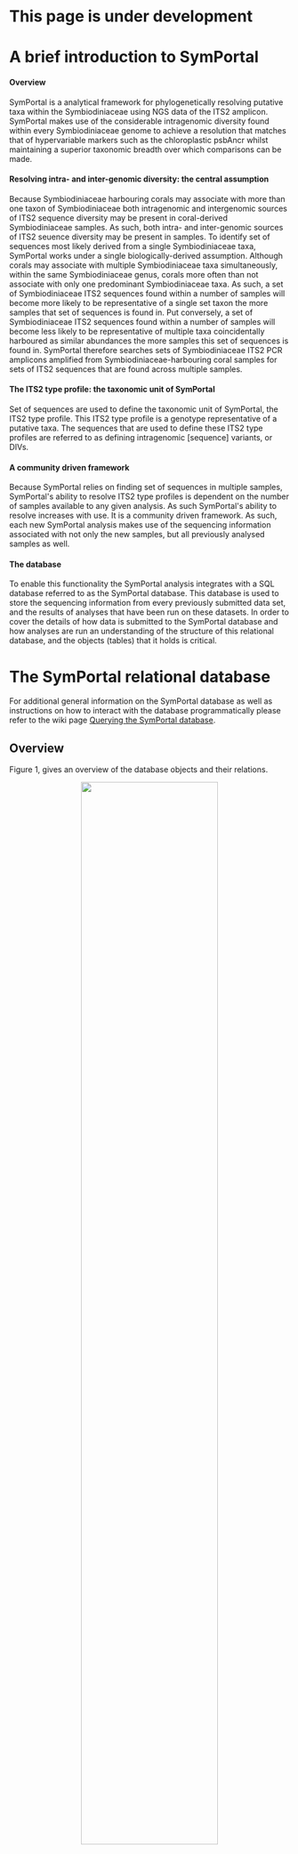 # This page is under development
# A brief introduction to SymPortal
#### Overview
SymPortal is a analytical framework for phylogenetically resolving putative taxa within the Symbiodiniaceae using NGS data of the ITS2 amplicon. SymPortal makes use of the considerable intragenomic diversity found within every Symbiodiniaceae genome to achieve a resolution that matches that of hypervariable markers such as the chloroplastic psbAncr whilst maintaining a superior taxonomic breadth over which comparisons can be made. 

#### Resolving intra- and inter-genomic diversity: the central assumption
Because Symbiodiniaceae harbouring corals may associate with more than one taxon of Symbiodiniaceae both intragenomic and intergenomic sources of ITS2 sequence diversity may be present in coral-derived Symbiodiniaceae samples. As such, both intra- and inter-genomic sources of ITS2 seuence diversity may be present in samples. To identify set of sequences most likely derived from a single Symbiodiniaceae taxa, SymPortal works under a single biologically-derived assumption. Although corals may associate with multiple Symbiodiniaceae taxa simultaneously, within the same Symbiodiniaceae genus, corals more often than not associate with only one predominant Symbiodiniaceae taxa. As such, a set of Symbiodiniaceae ITS2 sequences found within a number of samples will become more likely to be representative of a single set taxon the more samples that set of sequences is found in. Put conversely, a set of Symbiodiniaceae ITS2 sequences found within a number of samples will become less likely to be representative of multiple taxa coincidentally harboured as similar abundances the more samples this set of sequences is found in. SymPortal therefore searches sets of Symbiodiniaceae ITS2 PCR amplicons amplified from Symbiodiniaceae-harbouring coral samples for sets of ITS2 sequences that are found across multiple samples. 

#### The ITS2 type profile: the taxonomic unit of SymPortal
Set of sequences are used to define the taxonomic unit of SymPortal, the ITS2 type profile. This ITS2 type profile is a genotype representative of a putative taxa. The sequences that are used to define these ITS2 type profiles are referred to as defining intragenomic [sequence] variants, or DIVs.

#### A community driven framework
Because SymPortal relies on finding set of sequences in multiple samples, SymPortal's ability to resolve ITS2 type profiles is dependent on the number of samples available to any given analysis. As such SymPortal's ability to resolve increases with use. It is a community driven framework. As such, each new SymPortal analysis makes use of the sequencing information associated with not only the new samples, but all previously analysed samples as well. 

#### The database
To enable this functionality the SymPortal analysis integrates with a SQL database referred to as the SymPortal database. This database is used to store the sequencing information from every previously submitted data set, and the results of analyses that have been run on these datasets. In order to cover the details of how data is submitted to the SymPortal database and how analyses are run an understanding of the structure of this relational database, and the objects (tables) that it holds is critical.

# The SymPortal relational database
For additional general information on the SymPortal database as well as instructions on how to interact with the database programmatically please refer to the wiki page [Querying the SymPortal database](https://github.com/SymPortal/SymPortal_framework/wiki/Querying-the-SymPortal-database).
## Overview
Figure 1, gives an overview of the database objects and their relations.

<p align="center">
<img src="https://github.com/didillysquat/symportal_wiki_assets/blob/master/db_schematic.svg" width="70%" height="70%">
</p>

**Figure 1.** Schematic representation of the database objects (tables; bold and italicized) and the attributes used to define relations to other objects of the database (plain text associated with objects). Arrows indicate relations between objects. The objects within the database can be separated into two groups, those concerned with submission of data to the SymPortal database (data submission objects), and those associated with performing data analyses (data analysis objects).

All of the database objects have attributes. The full list can be seen in the [models.py](https://github.com/SymPortal/SymPortal_framework/blob/master/dbApp/models.py) file.

All of the database objects are related to at least one other database object. Database objects can be queried according to these relationships. 

## Data submission-based objects
The data submission-based objects are:
* _**data_set**_ - collection of samples usually from the same study. A _**data_set**_ object will generally associate to multiple _**data_set_sample**_ objects, one for every sample of the submitted data set.
* _**data_set_sample**_ - representative of a single sample. A _**data_set_sample**_ must be associated to a _**data_set**_ object and unless it contains 0 Symbiodiniaceae sequences will be associated to multiple _**data_set_sample_sequence**_ objects (one for every distinct sequence of the _**data_set_sample**_). A _**data_set_sample**_ object will also be associated with one _**clade_collection**_ object per clade represented in its collection of _**data_set_sample_sequence**_ objects. However, the summed abundance of the sequence representatives per clade must be greater than 200 for a _**clade_collection**_ object to be created.
* _**clade_collection**_ - collection of sequences of the same clade from a given sample with a summed abundance > 200. A _**clade_collection**_ must be associated to a _**data_set_sample**_ and will be associated to one _**data_set_sample_sequence**_ object for every non-distinct sequence the collection represents. A _**clade_collection**_ object may also be associated to a _**clade_collection_type**_ object if a sub-set of the sequences associated to the _**clade_collection**_ object have been evaluated to be representative of an ITS2 type profile during a SymPortal analysis. A _**clade_collection**_ object will be related to one _**clade_collection_type**_ object per ITS2 type profile identified from the sequences associated to the _**clade_collection**_ and per SymPortal analysis. As such, this object, in conjunction to the clade_collection_type object, link the data submission-based objects to the data analysis-based objects.
* _**data_set_sample_sequence**_ - a distinct ITS2 sequence found in a single sample. E.g. if the C3 sequence is returned from a sample 232 times, one data_set_sample sequence object will exist, rather than 232 separate objects. One data_set_sample_sequence object will exist for every distinct ITS2 sequence for every sample.
* _**reference_sequence**_ - an ITS2 sequence that may be found in multiple samples. The same single _**reference_sequence**_ object will represent both of two different C3 _**data_set_sample_sequence**_ objects each found in a separate sample. For example, if one sample 'A345' and a second sample 'A346' both returned the C3 sequence (abundances of 232 and 16890, respectively for each sample), the will be a _**data_set_sample_sequence**_ object for each of these sequence occurrences. However, each of these _**data_set_sample_sequence**_ objects will associate with the same single _**reference_sequence**_ object.

## Data analysis-based objects
The data analysis-based objects are:
* _**data_analysis**_ - An analysis that was run on a collection of **_data_set_** objects
* _**analysis_type**_ - An ITS2 type profile found in one or more _**clade_collection**_
* _**clade_collection_type**_ - An abstract object used to link the _**analysis_type**_ and _**clade_collection**_ objects. This object therefore represents the link between data submission-based and data analysis-based objects

# Data submission
Before any analyses are performed on samples, these samples must be converted from raw, demultiplexed illumina reads to SymPortal database objects. Once this conversion is complete, this set of objects may be used in multiple SymPortal analyses but will remain unmodified. As such the inputted data/samples can be viewed separately from the analyses that are conducted on them. This section concerns this conversion from raw data to SymPortal database objects.

### Data input format
SymPortal takes sets of demultiplexed, paired fastq.gz files as input with a forward and reverse read file for every sample. This set of submitted files will be represented in the SymPortal database as an instance of a _**data_set**_ object. 

## Sequence quality control.
Quality control (QC) of these paired files is performed on a sample by sample basis rather than working on all sequences of all samples together. Each sample contained within the data_set object is represented in the SymPortal database as a data_set_sample object. Quality control of the sequences contained in each of the samples is performed using [mothur](https://www.mothur.org/), the [blast+ suite of executables](https://blast.ncbi.nlm.nih.gov/Blast.cgi?CMD=Web&PAGE_TYPE=BlastDocs&DOC_TYPE=Download) and [minimum entropy decomposition](http://merenlab.org/software/med/) (MED). 

### mothur QC
The following steps are taken during the mothur-based processing:
* contiguous sequences are generated (make.contigs); 
* sequences are screened with maximum ambiguities allowed set to 0 and maximum homopolymer set to 5;
* sequences are ‘uniqued’ (distinct sequences identified); 
* singletons and doublets are removed;
* amplicons are _in silico_ PCRed using the SymVar primer pair (Hume, et al. 2018) allowing 2 forward differences and 2 reverse differences to the primers; 
* sequence direction is assessed and sequences are reverse complimented as necessary.

### blastn
#### Primary screening
The blastn programme from the blast+ suite of executables is used to identify sequence as Symbiodiniaceae or non-Symbiodiniaceae. On a sample by sample basis every sequence of the sample is run against the [symClade.fa](https://github.com/SymPortal/SymPortal_framework/blob/master/symbiodiniumDB/symClade.fa)-based blast database. 

If a sequence has an identity greater than 80% and a coverage greater than 95% to any sequence in the reference database, it is assumed to be Symbiodiniaceae in origin. 

#### Secondary screening (remote SymPortal only)
Sequences that fall below either of these thresholds are put into a bin for further taxonomic identification (this only happens on the remote instance of the SymPortal framework as access to the entire NCBI ‘nt’ database is required; as are the computational resources required to load the ‘nt’ database into memory). 

In this process, the binned sequences are run against the [NCBI’s ‘nt’ database](ftp://ftp.ncbi.nlm.nih.gov/blast/db/). The 10 closest matches are identified. If 4 or more of the matches are taxonomically annotated as either Symbiodinium or Symbiodiniaceae, the percentage coverage is above 95%, and the percentage identity match is above 60%, then this sequence is considered Symbiodiniaceae in origin (sequences must also be between 184 and 310bp in length; more below).

Importantly, all sequences identified as Symbiodiniaceae in origin at this stage are added to [the symClade.fa fasta](https://github.com/SymPortal/SymPortal_framework/blob/master/symbiodiniumDB/symClade.fa) and the related database objects are remade. The screening of the sequences is then repeated iteratively until no new Symbiodiniaceae sequences are found. Sequences deemed to be Symbiodiniaceae in origin are carried forwards in the analysis. Those sequences deemed to be non-Symbiodiniaceae in origin are written to disk (in the directory of the paired fastq.gz files) for access by the user.

### Size screening
After taxonomic screening Symbiodiniaceae sequences are size screened. This is done with hard cut-offs that were determined empirically as 50 bp +- the average size of the smallest and largest clades (clade A 234 bp, cladeB 266). These cutoffs are max=310, min=184. At this stage, the Symbiodiniaceae sequences are written to disk separated by taxonomic clade (A-I) in preparation for MED analysis.

### MED decomposition
A [MED decomposition is run](https://www.nature.com/articles/ismej2014195) using a dynamic M value set as the largest of 4 or 0.004 * the number of sequences being decomposed. MED nodes are read in from the analysis output and are eventually used to create the _**data_set_sample_sequence**_ and _**reference_sequence**_ objects of the database. However, before we take a closer look at these two objects we must first take a closer look at the _**clade_collection**_ object.

### An introduction to the _**clade_collection**_, _**data_set_sample_sequence**_ and _**reference_sequence**_ objects
Broadly speaking, in the field of Symbiodiniaceae taxonomy (specifically Symbiodiniaceae phylogenetics) all Symbiodiniaceae taxa defined using the ITS2 marker are resolved at, or below, the clade level. Therefore, no Symbiodiniaceae taxa defined with the ITS2 markers may contain intragenomic variants from multiple clades (although multiple Symbiodiniaceae taxa from different clades may reside in a single host). As such, SymPortal subdivides the ITS2 amplicon sequences found in every sample into clade groupings. SymPortal will only attempt to discover ITS2 type profiles (the taxonomic unit of resolution outputted from SymPortal analyses) from any such sample's clade grouping if it contains more than 200 sequences. Any cut-off lower than this may lead to an inability to detect defining intragenomic variants due to insufficient sequencing depth rather than true biological absence . Each collection of these clade grouped sequences from a given sample is represented in the SymPortal database as a _**clade_collection**_. Given that an analysis will not attempt to search a clade group where the total abundance of the constituent sequences is not above 200, per sample, _**clade_collection**_ objects will only be made for clade-separated groups of sequences above this threshold. E.g. if a sample contains 1980 clade C sequences, 42192 clade D sequences and 124 clade A sequences, it will have a _**clade_collection**_ object for each of the clade C and clade D sequences but there will not be a _**clade_collection**_ object representing the clade A sequences. The sample, will contain two clade collections, despite harbouring representative sequences from three of the Symbiodiniaceae clades.

An instance of a _**clade_collection**_ will contain a number of ITS2 amplicon sequences. To reduce information redundancy, multiple occurrences of the same sequence associated with a _**clade_collection**_ are stored in a single object. For example, 100 C3 sequences found in a _**clade_collection**_ will be represented as a single sequence instance found 100 times rather than 100 sequence instances. As well as being found multiple times within the same sample, sequences will be found in common between many different samples. For example, the previously mentioned C3 sequence is found globally. To minimise information redundancy, information specific to an instance of a sequence, e.g. which _**clade_collection**_ it was found in and at what abundance it was found at, is stored separately from the sequence information e.g. the nucleotide sequence, the clade, and the sequence name. The _**clade_collection**_-specific object is the _**data_set_sample_sequence**_ whilst the general sequence information is the _**reference_sequence**_ object. This concept is illustrated in figure 2.

<p align="center">
<img src="https://github.com/didillysquat/symportal_wiki_assets/blob/master/sequenceNaming_noCC.svg" width="50%" height="50%">
</p>

**Figure 2.** Schematic representation of the relationship between the _**data_set_sample**_, _**clade_collection**_, _**data_set_sample_sequence**_ and _**reference_sequence**_ objects within the context of minimising redundancy when storing sequence information.

### Naming of ITS2 sequences
Due to the massive diversity of ITS2 sequences that have already been submitted to the SymPortal database, not all sequences are given names. Only those sequences that are used in the definition of ITS2 type profiles (i.e. DIVs) are named. This naming process currently only happens in the remote version SymPortal to prevent disagreement with novel sequences named by local instance. Given that only those sequences that are used to define ITS2 type profiles are named, the naming process doesn't happen during data submission but rather at the end of a data analysis. This is due to the fact that it is impossible to know whether any novel sequences encountered (those sequences not already in the SymPortal database) during data submission will be used to define ITS2 type profiles before a data analysis has been run. However, during data submission, each of the MED nodes output from the MED analysis are checked against the current reference_sequence objects held in the SymPortal database. If the MED node sequences already match one of sequences of an existing reference_sequence, the data_set_sample_sequence generated from this MED node will be associated to this reference_sequence. Importantly, when looking for matches to the output MED nodes, subsetting is taken into account. For example, if a MED node sequence is AGGATGCA and there is a _**reference_sequence**_ object with a sequence sequence of GGATGCA then these will be considered a match, and the _**data_set_sample_sequence**_ generated will be associated to the _**reference_sequence**_ with the GGATGCA sequence. If there is no match for a given MED node sequence, a new _**reference_sequence**_ object is created. This _**reference_sequence**_ will not have a name. Unnamed _**reference_sequence**_ objects are referred to by their unique identifier (UID).

### Data submission conclusion and output
Once MED nodes have been used to generate the _**data_set_sample_sequence**_ objects, that are in turn associated to the _**reference_sequence**_, _**clade_collection**_, and _**data_set_sample**_ objects, that are all associated to a single _**data_set**_ object, data submission is complete.

# Data analysis
## Overview
A SymPortal data analysis is the process in which ITS2 type profiles are predicted for a selection of _**data_set**_ objects and their associated samples and sequences. A SymPortal data analysis can be divided into two phases: ITS2 type profile discovery and ITS2 type profile assignment. 

Briefly, in the discovery phase, sets of sequences found in samples are searched for in all other samples to identify sets of sequences as large as possible that are found in common between as many samples as possible. Sets of sequences that are shared between a number of samples greater than a set minimum threshold are used to define ITS2 type profiles. That is, for each set of sequences, each sequence becomes a DIV for the ITS2 type profile being defined. Also the maximum and minimum relative abundances of each DIV (across all of the samples in which the set of sequences in question was found) is assigned to the ITS2 type profile and used for identifying the ITS2 type profile in the ITS2 type profile assignment phase.

In the assignment phase, every _**clade_collection**_ (every sample) is searched to see whether the DIVs of the ITS2 type profiles identified in the discovery phase can be found, and if so, whether the relative abundances at which these DIVs are found are within the defining relative abundances of the ITS2 type profile in question. A more detailed description of the discovery and the assignment phases are given below.

## ITS2 type profile discovery
The purpose of ITS2 type profile discovery is to find a set of sequences from the submitted _**data_set_sample**_-associated _**clade_collection**_ objects where each set of sequences is as large as possible whilst still maintaining the minimum level of support (number of _**clade_collection**_ objects the set of sequences is found in). Support is quantified as the number of _**clade_collection**_ objects in which the set of sequences is found. Currently a set of sequences must be found in at least 4 **_clade_collection_** objects to be considered supported and therefore go on to be used to define an ITS2 type profile. Each _**clade_collection**_ can only count towards the support of one ITS2 type profile. An easy way to think about this is that a putative ITS2 type profile is assigned to a _**clade_collection**_ in type discovery.

### Creation of initial profiles for testing
For each _**clade_collection**_ in the analysis, an initial profile is identified, which will then be tested to see if it is supported, i.e. found in other _**clade_collection**_ objects. Not all sequences in a _**clade_collection**_ are used to create this initial profile rather, only sequences found at a relative abundance above 3% are considered (relative to the total number of sequences in the _**clade_collection**_). This 3% cutoff is referred to as the withinCladeCutoff. The 3% value of the withinCladeCutoff has been empirically determined. Higher values begin to limit resolving power. Lower values quickly increase the number of sequences included in the initial type profiles. This increases computational effort considerably, reduces the probability of finding profiles in common between samples, and increases the probability of non-discovery of DIVs due to sequencing depth artefacts rather than true biological absence.

### Searching for supported type profiles
The above process generates a list of initial type profiles, one for each _**clade_collection**_. For each putative type profile the number of _**clade_collection**_ it was found in and the most abundant sequence of each _**clade_collection**_ it was found in (referred to as the majority sequence or majSeq) are kept track of. Two initial profiles are considered identical if they contain the same set of DIVs, i.e. the abundance of DIVs is not taken into account at this point.

Searching for support for the above list of initial profiles is done clade by clade, i.e. supported types from clade A are determined first, then clade B etc. You might imagine that determining support for the list of profiles above is simple and would follow the following logic: for every putative type profile found, see how many _**clade_collection**_ it was found in, if enough, consider this type profile supported. However, a large number of initial profiles will not gain support from this method alone, let’s call these profiles ‘unsupported’. SymPortal works with these ‘unsupported’ profiles by evaluating permutations of shorter subsets of the profiles’ sequences (essentially collapsing them) until additional support is found. See section [A.1 Determining supported profiles](#A1-determining-supported-profiles) for further detail.

Once a list of supported profiles has been generated, these profiles are represented by _**analysis_type**_ objects in the database.

Each _**analysis_type**_ has a name that is made up of the defining intragenomic variants. How each of these DIVs is named will be covered later, but the format of the _**analysis_type**_ name will be explained here. The DIVs in a _**analysis_type**_ name are listed in order of total abundance across all the _**clade_collection**_ objects the _**analysis_type**_ was found in. For example, a typical _**analysis_type**_ name might look like, C3-C3a-C3cc, where C3 is the most abundant sequence found and C3cc the least. In this example, C3 was the most abundant sequence (majSeq) of the three DIVs in each of the _**clade_collection**_ objects the _**analysis_type**_ was found in. In some cases, the most abundant DIV of a type might vary from _**clade_collection**_ to _**clade_collection**_. For example, let’s examine the _**analysis_type**_ C3/C3c-C3cc. This _**analysis_type**_ was found in 10 _**clade_collection**_ objects. In 7 of the _**clade_collection**_ objects, C3 was the most abundant sequence (majSeq) of the three DIVs. However, in 3 of the _**clade_collection**_ objects, C3c was the most abundant. This so-called co-dominance is denoted by the ‘/’. Co-dominant DIVs are always listed in the order of the number of _**clade_collection**_ objects they are the majSeq in. After the co-dominant sequences have been listed in a name, the other DIVs are listed in order of total abundance as described in the first naming example.

### Artefact resolutions caused by the withinCladeCutoff
As discussed [above](#creation-of-initial-profiles-for-testing), implementing a withinCladeCutoff has many benefits however, it can also introduce resolution artefacts (the presence or absence of ITS2 type profiles caused solely by the use of the withinCladeCutoff). These artefacts may happen either during [ITS2 type profile discovery](#ITS2-type-profile-discovery) or [ITS2 type profile assignment](#ITS2-type-profile-assignment). SymPortal implements logic specifically designed to mitigate these artefact resolutions at two points: directly after the ITS2 type profile discovery phase and during ITS2 type profile assignment. For further detail, please see [A.2 Mitigating withinCladeCutoff artefact resolutions](#A2-mitigating-withincladecutoff-artefact-resolutions).

## ITS2 type profile discovery
In ITS2 type profile assignment each of the discovered analysis_type objects is searched for within the _**clade_collection**_ objects. Each _**clade_collection**_ may contain more than one _**analysis_type**_ so long as the _**analysis_type**_ objects in question do not have DIVs in common.

### Type profile assignment - Logic
Within each _**clade_collection**_, every _**analysis_type**_ of the corresponding clade is searched for. An _**analysis_type**_ is found within a _**clade_collection**_ if the _**clade_collection**_ contains the DIVs that define the _**analysis_type**_ within the relative abundance ranges defined for that _**analysis_type**_ during the ITS2 type profile discovery phase (explained below; except for the relaxed lower limits implemented due to artefact mitigation in unlocked DIVs; see [A.2 Mitigating _withinCladeCutoff_ artefact resolutions](#A2-mitigating-withincladecutoff-artefact-resolutions)). For each DIV within each typeProfile this relative abundance range is simply the max and min relative abundance that the DIVs were found at in the initial supporting _**clade_collection**_ objects.

> e.g. when searching for analysis_type C3-C3a-C3cc in clade_collection 'Example1':
> 1. Determing maximum and minimum relative abundances for each DIV in the analysis_type by examining supporting clade_collection onjects.
> * a) the abundances of the _**analysis_type**_ object's DIVs are summed
>
> || C3 | C3a | C3cc | C3ab | C3d | C3t | C3z | Total seqs | DIV seqs |
> | --- | --- | --- | --- |--- | --- |--- | --- |--- | --- |
> | supporting _**clade_collection**_ 1 | **1002** | **220** | **198** | 0 | 9 |23 | 0 | 1453 | 1221 |
> | supporting _**clade_collection**_ 2 | **989** | **228** | **192** | 9 | 8 |0 | 12 | 1438 | 1209 |
> | supporting _**clade_collection**_ 3 | **999** | **213** | **178** | 21 | 0 |7 | 8 | 1426 | 1190 |
> | supporting _**clade_collection**_ 4 | **1023** | **198** | **199** | 0 | 4 |0 | 2 | 1426 | 1220 |
> | supporting _**clade_collection**_ 5 | **1333** | **190** | **191** | 4 | 0 |6 | 5 | 1729 | 1514 |
> | supporting _**clade_collection**_ 6 | **829** | **170** | **193** | 0 | 18 |23 | 0 | 1210 | 992 |
>
> * b) the relative abundances are calculated as: the DIV abundances / DIV seqs total (NOT the total seqs of the _**clade_collection**_).
> * c) the maximum and minimum relative abundances (emboldened) are associated to the _**analysis_type**_ and used in ITS2 type profile assignment.
> 
> |  | C3 | C3a | C3cc |
> | --- | --- | --- | --- |
> | supporting _**clade_collection**_ 1 | 0.66 | 0.18| 0.16 |
> | supporting _**clade_collection**_ 2 | 0.65| **0.19** | 0.16 |
> | supporting _**clade_collection**_ 3 | 0.67| 0.18| 0.15 |
> | supporting _**clade_collection**_ 4 | 0.67 |0.16 | 0.16 |
> | supporting _**clade_collection**_ 5 | **0.75 ** | **0.13** | 0.13 |
> | supporting _**clade_collection**_ 6 | **0.73** | 0.17 |0.19|
> 
> 2. Check to see if _**clade_collection**_ 'Example1' contains all DIVs within the maximum and minimum relative abundances of the _**analysis_type**_.
> * a) DIVs of the _**analysis_type**_ in the _**clade_collection**_ are summed
> 
> |  | C3 | C3a | C3cc | C3ab | C3d | C3t | C3z | Total seqs | DIV seqs |
> | --- | --- | --- | --- |--- | --- |--- | --- |--- | --- |
> | Example1 | **751** | **210** | **180** | 12 | 121 |0 | 0 | 1274 | **1141** |
> 
> * b) the relative abundances of the _**analysis_type**_ in question's DIV sequences for _**clade_collection**_ 'Example1' are calculated
> 
> |  | C3 | C3a | C3cc |
> | --- | --- | --- | --- |
> | Example1 | 0.66 | 0.18 | 0.16 |
> 
> Result: analysis_type C3-C3a-C3cc _is_ found in **_clade_collection_** 'Example1' as the **_clade_collection_** object's relative abundances are within the maximum and minimum relative abundances of the **_analysis_type_**.

Following the above logic several _**analysis_type**_ objects that share the same DIVs may be found in a single _**clade_collection**_. However, SymPortal does not allow _**analysis_type**_ objects that have DIVs in common to be associated to the same _**clade_collection**_. SymPortal will always associate the _**analysis_type**_ that covers the greatest number of sequences for the given _**clade_collection**_ rather than an _**analysis_type**_ that covers more DIVs of the _**clade_collection**_ object's sequences.

> e.g. when checking whether the _**analysis_type**_ objects, C3-C3a-C3cc, C3-C3a-C3dd or C3-C3a should be associated to _**clade_collection**_ 'Example1':
> 
> Check to see which _**analysis_type**_ objects' DIVs cover the largest proportion of sequences in _**clade_collection**_ 'Example1'.
> 
> Abundance of DIVs in _**clade_collection**_ 'Example1':
>
> |  | C3 | C3a | C3cc | C3ab | C3d | C3t | C3z | Total|
> | --- | --- | --- | --- |--- | --- |--- | --- |--- |
> | C3-C3a-C3cc | **751** | **210** | **180** | 12 | 121 |0 | 0 | 1141 |
> | C3-C3a-C3d | **751** | **210** | 180 | 12 | **121** |0 | 0 | 1082 |
> | C3-C3a | **751** | **210** | 180 | 12 | 121 |0 | 0 | 961 |
> 
> _**analysis_type**_ C3-C3a-C3cc represents the largest proportion of _**clade_collection**_ 'Example1's sequences and is associated to the _**clade_collection**_. The other two _**analysis_type**_ objects are not.


<p align="center">
<img src="https://github.com/didillysquat/symportal_wiki_assets/blob/master/analysis_type_assignment2.svg" width="80%" height="80%">
</p>

# Appendix
## A.1 Determining supported profiles
back to [searching for supported type profiles](#searching-for-supported-type-profiles)
Initial profiles are processed in order of length (the number of sequences they contain). Each unique profile is firstly checked to see how many _**clade_collection**_ objects it was found in. If it was found in >=4 _**clade_collection**_ objects, it is deemed supported. It is added to a list of supported profiles, each of which will become an instance of an _**analysis_type**_ (ITS2 type profile). If for all of the clade_collections in the analysis, all profiles of this length (n) are supported then the process continues with the next smallest profile (n-1).

> e.g. if initial profile C3-C3ab-C1c-C1cc-C3dv is found in 6 clade_collection objects, this profile will become an analysis_type.

However, if there are profiles of length n, that have not been identified in a sufficient number of _**clade_collection**_ objects, profile collapse begins. Firstly, profiles of length n-1, where n is the current length of profile we are assessing, are tested to see if they contain the same sequences as the profiles of length n. If they do, and the majority sequences (most abundant sequence of the _**clade_collection**_ object) of the length n profiles are found in the n-1 profiles, the n profile is collapsed to the n-1 profile. _**clade_collection**_ objects associated with the the length n profiles are transferred to the n-1 profile. Essentially the length n profiles ceases to exist. 

> e.g. if initial profiles C3-C3ab-C1c-C1cc-C3fg (found in 2 _**clade_collection**_ objects) and C3-C3ab-C1c-C1cc (found in 1 _**clade_collection**_ object) exist, the first profile, will be collapsed into the second.   C3‑C3ab-C1c-C1cc-C3fg will cease to exist and C3-C3ab-C1c-C1cc will now be associated to 3 clade_collection objects.

If after this process there are still length n profiles remaining that have not been associated to n-1 profiles, SymPortal will attempt to collapse these n length profiles into novel n-1 length profiles that can be derived from the subsets of the length n profiles themselves (the subset collapsed to must contain the majority sequence of the initial length n profile; the novel subsets must be found in at least two of the uncollapse length n profiles).

> e.g. if the following length n initial profiles exist (number of _**clade_collection**_ objects found in shown in parentheses) that have not been associated with any other n-1 profiles yet:
> * C3-C3ab-C1c-C1cd-C3fg (1),  
> * C3-C3ab-C1c-C1cg-C3fg (2),
> * C3-C3ab-C1c-C1p-C3fg (1),
> * C3-C3ab-C1c-C1f-C3fg (1)
> All four initial profiles will be collapsed to the novel n-1 length profile C3-C3ab-C1c-C3fg. Incidentally, this profile will be supported (by 5 _**clade_collection**_ objects) and will eventually become an _**analysis_type**_.

If all profiles of length n have been collapsed to n-1 length profiles the entire profile support process restarts with the next smallest profiles. If there are profiles remaining that were unable to be collapsed, these profiles remain and are reconsidered in the next iteration where they will be attempted to be collapsed to profiles that are n-2 in length. This entire process continues until n=2. Profiles of length 2 and profiles that have not been able to be collapsed of length > 2 will be collapsed to their majority sequence.

> e.g. if profiles:
> * C8-C9-C8b-C8dc-C8sc (2)
> * C8-C6 (1)
> have not been collapsed, the profile C8 will eventually become an analysis_type.

back to [searching for supported type profiles](#searching-for-supported-type-profiles)

## A.2 Mitigating _withinCladeCutoff_ artefact resolutions
back to [Artefact resolutions caused by the _withinCladeCutoff_](#artefact-resolutions-caused-by-the-withincladecutoff)

Artefacts resolutions due to the _withinCladeCutoff_ may occur either in ITS2 type profile assignment or during ITS2 type profile discovery. To introduce the theory behind the generation of artefact ITS2 type profiles we will first discuss the ITS2 type profile assignment cases. 

### Artefacts during the ITS2 type profile assignments phase
Consider an ITS2 type profile of C3a-C3ab-C3ac-C3d. Let’s consider that this type profile has been found in 6 corals, and that we know the true relative abundances of each of the DIVs in these corals, by some means other than SymPortal. In all of the corals each of the DIVs has a relative abundance above 5% (i.e. 2% clear of the required 3% _withinCladeCutoff_), except for the C3d DIV. Its relative abundances are 0.06, 0.05, 0.04, 0.038, 0.028, 0.025. In this instance, the relative abundances of the DIV spans the 0.03 (3%) _withinCladeCutoff_. 

Following the type profile discovery logic, C3a-C3ab-C3ac-C3d is a supported profile and thus becomes a _**analysis_type**_ object. However, in our above example, 2 out of the 6 coral samples will not have gone towards supporting this _**analysis_type**_ due to their C3d sequence relative abundances being below the 0.03 threshold. In type profile assignment (see section XXX) typeProfiles are found in a _**clade_collection**_ object only if the DIVs of the _**analysis_type**_ are present, and at relative abundances within the range of those found in the initial supporting _**clade_collection**_ objects. For example, the C3a-C3ab-C3ac-C3d was created, and was supported by four _**clade_collection**_ objects where the C3d DIV relative abundances were 0.06, 0.05, 0.04, 0.038. Therefore, in type profile assignment, as well as meeting all other requirements, a _**clade_collection**_ must contain the C3d DIV at a relative abundance of between 0.038 and 0.06. As such the _**clade_collection**_ objects that contained this DIV at 0.028 and 0.025 will not be assigned this _**analysis_type**_. 

The purpose of the _withinCladeCutoff_ is to identify which sequences (e.g. C3, C3ab, C3ac, C3d) become DIVs for ITS2 type profiles, and not to affect which instances of sequences (e.g. a C3d at 0.038 or 0.028) are included. Such exclusion cases thus represent an artefact. To prevent such artefacts, the lower relative abundance limits are lowered to 0.005 (0.5%) for any DIV that has been found at below 0.05 (5%) and is therefore likely symptomatic of there being further DIVs below the 3% cutoff that would otherwise be excluded. Any DIV that has instances below the 5% relative abundance is referred to as an ‘unlocked’ DIV. 

To continue our example, considering specifically the C3d DIV of the ITS2 profile C3a-C3ab-C3ac-C3d, the relative abundance of this DIV in the four supporting _**clade_collection**_ objects was 0.06, 0.05, 0.04, 0.038. Because at least one of these is at or below 0.05, a lowered relative abundance limit of 0.005 is used for the C3d DIV; it is unlocked. 

The maximum and minimum allowable abundance at which each _**analysis_type**_ object's DIVs must be found at in order for that _**analysis_type**_ to be found in a given _**clade_collection**_ is defined in the ITS2 type profile discovery phase. These maximum and minimum abundances are defined according to relative abundances of the DIV's in the _**clade_collection**_ objects the DIVs were found in during the ITS2 type profile discovery phase  (XXX see section 3.1.3 Type profile assignment – Logic). Therefore, after initial supported types have been discovered, each _**clade_collection**_ object from the analysis is checked against each _**analysis_type**_ again, this time allowing DIV _withinCladeCutoffs_ of 0.005 for DIVs that have been ‘unlocked’. In this way, some initial types will gain _**clade_collection**_ support, whilst others may lose support. The support of some types will remain unchanged.

To complete our example, the _**clade_collection**_ objects that contained the C3d DIV at 0.028 and 0.025 would not have originally supported the C3a-C3ab-C3ac-C3d _**analysis_type**_. However, after the checking of all _**clade_collection**_ objects against each **_analysis_type_** again, taking into account the unlocked DIVs’ lower _withinCladeCutoffs_, these _**clade_collection**_ objects would move from supporting whichever _**analysis_type**_ they had been associated with to the C3a-C3ab-C3ac-C3d _**analysis_type**_. The unlocked DIVs and associated 0.005 cut-off are also used in type profile assignment. The corals that contained the C3d DIV at 0.028 and 0.025 will therefore have this type assigned to them.

### Artefacts during the ITS2 type profile discovery phase
As well as creating artefacts at the ITS2 type profile assignment phase, the _withinCladeCutoff_ can also cause artefacts in ITS2 type discovery. In a small number of cases, two _**analysis_type**_ objects will be created to represent sequence sets that would best be represented by a single _**analysis_type**_ due to DIVs occurring across the _withinCladeCutoff_ boundary. 

For example, types D1-D17-D6-D17b and D1-D17-D6-D2 may exist. In the _**clade_collection**_ object initially supporting the D17b profile the D2 DIV may exist at > 0.03 in some _**clade_collection**_ objects and at abundances <0.03 and > 0.005 in all other _**clade_collection**_ objects. Equally, in the D2 profile the D17b DIV may exist at > 0.03 in some _**clade_collection**_ objects and at abundances <0.03 and > 0.005 in all other _**clade_collection**_ objects. See example below.


<p align="center">
<img src="https://github.com/didillysquat/symportal_wiki_assets/blob/master/typeDiscoArtefact.svg" width="80%" height="80%">
</p>

Without correction for the effects of the _withinCladeCutoff_, these _**clade_collection**_ objects will be represented as the two ITS2 type profiles shown above (in the scenario where fewer than 4 of the supporting _**clade_collection**_ objects contain both the D17b and D2 DIV > 0.03). Again, the _withinCladeCutoff_ is affecting which instances of sequences rather than just which sequences, are being incorporated into an ITS2 type profile and thus creating an artefact. In this scenario, the super-profile of D1-D17-D6-D2-D17b would be a better match. To mitigate this artefact, closely related types are compared in a pairwise manner to see whether their combined _**clade_collection**_ objects would be better represented by their super-type (combination of DIVs). In this comparison any unlocked DIVs are only required to be found at a relative abundance of 0.005 (0.5%) in the supporting _**clade_collection**_ objects. If the super-type is found to be a better match, for a subset of the _**clade_collection**_ objects (>= 4 cladeCollections for support) a new _**analysis_type**_ is created and _**clade_collection**_ support is redistributed. If the original _**analysis_type**_ objects being compared no longer have the required support, due to their supporting _**clade_collection**_ objects now supporting the new super-type, they are deleted, else, they remain. Any _**clade_collection**_ object(s) that are not associated with the new super-type, but were associated to one of the original _**analysis_type**_ objects that no longer has support, are re-associated to an existing or new analysis_type.
Mitigation of _withinCladeCutoff_ artefacts is conducted directly after the ITS2 type discovery phase. The lowering of the lower abundance limits for unlocked DIVs is implemented in ITS2 type profile assignment phase.

back to [Artefact resolutions caused by the _withinCladeCutoff_](#artefact-resolutions-caused-by-the-withincladecutoff)






